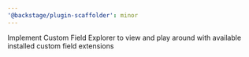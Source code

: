 ```yaml
---
'@backstage/plugin-scaffolder': minor
---
```


Implement Custom Field Explorer to view and play around with available installed custom field extensions
